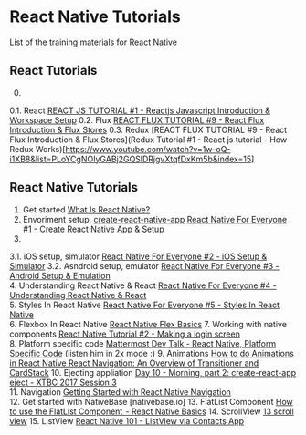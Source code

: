 # React Native Tutorials

List of the training materials for React Native

## React Tutorials
0. 
  0.1. React [REACT JS TUTORIAL #1 - Reactjs Javascript Introduction & Workspace Setup](https://www.youtube.com/watch?v=MhkGQAoc7bc&list=PLoYCgNOIyGABj2GQSlDRjgvXtqfDxKm5b)
  0.2. Flux [REACT FLUX TUTORIAL #9 - React Flux Introduction & Flux Stores](https://www.youtube.com/watch?v=PvjNglsyOHs&list=PLoYCgNOIyGABj2GQSlDRjgvXtqfDxKm5b&index=9)
  0.3. Redux [REACT FLUX TUTORIAL #9 - React Flux Introduction & Flux Stores](Redux Tutorial #1 - React js tutorial - How Redux Works)[https://www.youtube.com/watch?v=1w-oQ-i1XB8&list=PLoYCgNOIyGABj2GQSlDRjgvXtqfDxKm5b&index=15]

## React Native Tutorials
1. Get started	[What Is React Native?](https://www.youtube.com/watch?v=JKCgwL-IfgM)
2. Envoriment setup, [create-react-native-app](https://github.com/react-community/create-react-native-app)	[React Native For Everyone #1 - Create React Native App & Setup](https://www.youtube.com/watch?v=3Pm5_Cf7pQI&t=57s)
3.
  3.1. iOS setup, simulator	[React Native For Everyone #2 - iOS Setup & Simulator](https://www.youtube.com/watch?v=K0y2tc38l2s) 
  3.2. Asndroid setup, emulator	[React Native For Everyone #3 - Android Setup & Emulation]([https://www.youtube.com/watch?v=Q0dERWCzoi0)	
4. Understanding React Native & React	[React Native For Everyone #4 - Understanding React Native & React](https://www.youtube.com/watch?v=31nry-ewk4c)	
5. Styles In React Native [React Native For Everyone #5 - Styles In React Native](https://www.youtube.com/watch?v=TbxyysumfPU)	
6. Flexbox In React Native [React Native Flex Basics](https://www.youtube.com/watch?v=-xFF5KF-KpE&list=PL7D-0n1z1EbhkundIsOBaN_mlLvV4_hyO)
7. Working with native components	[React Native Tutorial #2 - Making a login screen](https://www.youtube.com/watch?v=1xu1eeRCPEk&t=1s)	
8. Platform specific code	[Mattermost Dev Talk - React Native, Platform Specific Code](https://www.youtube.com/watch?v=Z4soLnybmck) (listen him in 2x mode :)
9. Animations [How to do Animations in React Native	React Navigation: An Overview of Transitioner and CardStack](https://www.youtube.com/watch?v=XKgfszmI1bk)
10. Ejecting appliation	[Day 10 - Morning, part 2: create-react-app eject - XTBC 2017 Session 3](https://www.youtube.com/watch?v=1ogpM54KKVA)	
11. Navigation [Getting Started with React Native Navigation](https://www.youtube.com/watch?v=SyyLvs0W86U)	
12. Get started with NativeBase	[nativebase.io]
13. FlatList Component	[How to use the FlatList Component  - React Native Basics](https://www.youtube.com/watch?v=r-ENJLGrd3s&list=PLG02JlJZbKbtP2blo4lYr_iztNLckBofc)	
14. ScrollView [13 scroll view](https://www.youtube.com/watch?v=lJ0xoSLYrFs&t=113s)
15. ListView [React Native 101 - ListView via Contacts App](https://www.youtube.com/watch?v=Az67CxCJig0)
